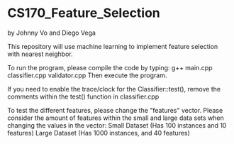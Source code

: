 # CS170_Feature_Selection
by Johnny Vo and Diego Vega

This repository will use machine learning to implement feature selection with nearest neighbor.

To run the program, please compile the code by typing: g++ main.cpp classifier.cpp validator.cpp
Then execute the program.

If you need to enable the trace/clock for the Classifier::test(), remove the comments within the test() function in classifier.cpp

To test the different features, please change the "features" vector. Please consider the amount of features within the small and large data sets when changing the values in the vector:
Small Dataset (Has 100 instances and 10 features)
Large Dataset (Has 1000 instances, and 40 features)